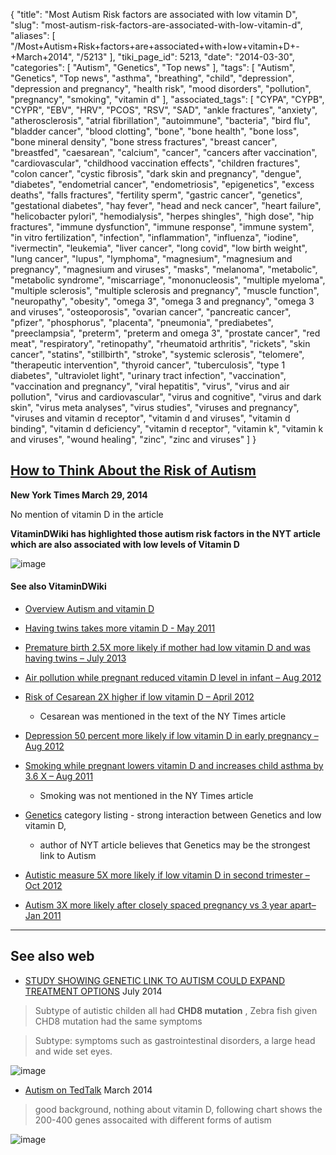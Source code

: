 {
    "title": "Most Autism Risk factors are associated with low vitamin D",
    "slug": "most-autism-risk-factors-are-associated-with-low-vitamin-d",
    "aliases": [
        "/Most+Autism+Risk+factors+are+associated+with+low+vitamin+D+-+March+2014",
        "/5213"
    ],
    "tiki_page_id": 5213,
    "date": "2014-03-30",
    "categories": [
        "Autism",
        "Genetics",
        "Top news"
    ],
    "tags": [
        "Autism",
        "Genetics",
        "Top news",
        "asthma",
        "breathing",
        "child",
        "depression",
        "depression and pregnancy",
        "health risk",
        "mood disorders",
        "pollution",
        "pregnancy",
        "smoking",
        "vitamin d"
    ],
    "associated_tags": [
        "CYPA",
        "CYPB",
        "CYPR",
        "EBV",
        "HRV",
        "PCOS",
        "RSV",
        "SAD",
        "ankle fractures",
        "anxiety",
        "atherosclerosis",
        "atrial fibrillation",
        "autoimmune",
        "bacteria",
        "bird flu",
        "bladder cancer",
        "blood clotting",
        "bone",
        "bone health",
        "bone loss",
        "bone mineral density",
        "bone stress fractures",
        "breast cancer",
        "breastfed",
        "caesarean",
        "calcium",
        "cancer",
        "cancers after vaccination",
        "cardiovascular",
        "childhood vaccination effects",
        "children fractures",
        "colon cancer",
        "cystic fibrosis",
        "dark skin and pregnancy",
        "dengue",
        "diabetes",
        "endometrial cancer",
        "endometriosis",
        "epigenetics",
        "excess deaths",
        "falls fractures",
        "fertility sperm",
        "gastric cancer",
        "genetics",
        "gestational diabetes",
        "hay fever",
        "head and neck cancer",
        "heart failure",
        "helicobacter pylori",
        "hemodialysis",
        "herpes shingles",
        "high dose",
        "hip fractures",
        "immune dysfunction",
        "immune response",
        "immune system",
        "in vitro fertilization",
        "infection",
        "inflammation",
        "influenza",
        "iodine",
        "ivermectin",
        "leukemia",
        "liver cancer",
        "long covid",
        "low birth weight",
        "lung cancer",
        "lupus",
        "lymphoma",
        "magnesium",
        "magnesium and pregnancy",
        "magnesium and viruses",
        "masks",
        "melanoma",
        "metabolic",
        "metabolic syndrome",
        "miscarriage",
        "mononucleosis",
        "multiple myeloma",
        "multiple sclerosis",
        "multiple sclerosis and pregnancy",
        "muscle function",
        "neuropathy",
        "obesity",
        "omega 3",
        "omega 3 and pregnancy",
        "omega 3 and viruses",
        "osteoporosis",
        "ovarian cancer",
        "pancreatic cancer",
        "pfizer",
        "phosphorus",
        "placenta",
        "pneumonia",
        "prediabetes",
        "preeclampsia",
        "preterm",
        "preterm and omega 3",
        "prostate cancer",
        "red meat",
        "respiratory",
        "retinopathy",
        "rheumatoid arthritis",
        "rickets",
        "skin cancer",
        "statins",
        "stillbirth",
        "stroke",
        "systemic sclerosis",
        "telomere",
        "therapeutic intervention",
        "thyroid cancer",
        "tuberculosis",
        "type 1 diabetes",
        "ultraviolet light",
        "urinary tract infection",
        "vaccination",
        "vaccination and pregnancy",
        "viral hepatitis",
        "virus",
        "virus and air pollution",
        "virus and cardiovascular",
        "virus and cognitive",
        "virus and dark skin",
        "virus meta analyses",
        "virus studies",
        "viruses and pregnancy",
        "viruses and vitamin d receptor",
        "vitamin d and viruses",
        "vitamin d binding",
        "vitamin d deficiency",
        "vitamin d receptor",
        "vitamin k",
        "vitamin k and viruses",
        "wound healing",
        "zinc",
        "zinc and viruses"
    ]
}


## [How to Think About the Risk of Autism](http://www.nytimes.com/2014/03/30/opinion/sunday/how-to-think-about-the-risk-of-autism.html?_r=0)

 **New York Times March 29, 2014** 

No mention of vitamin D in the article

 **VitaminDWiki has highlighted those autism risk factors in the NYT article which are also associated with low levels of Vitamin D** 

<img src="/attachments/d3.mock.jpg" alt="image"> 

#### See also VitaminDWiki

* [Overview Autism and vitamin D](/tags/overview-autism-and-vitamin-d.html)

* [Having twins takes more vitamin D - May 2011](/tags/having-twins-takes-more-vitamin-d-may-2011.html)

* [Premature birth 2.5X more likely if mother had low vitamin D and was having twins – July 2013](/posts/premature-birth-25x-more-likely-if-mother-had-low-vitamin-d-and-was-having-twins)

* [Air pollution while pregnant reduced vitamin D level in infant – Aug 2012](/posts/air-pollution-while-pregnant-reduced-vitamin-d-level-in-infant)

* [Risk of Cesarean 2X higher if low vitamin D – April 2012](/tags/risk-of-cesarean-2x-higher-if-low-vitamin-d-april-2012.html) 

   * Cesarean  was mentioned in the text of the NY Times article

* [Depression 50 percent more likely if low vitamin D in early pregnancy – Aug 2012](/posts/depression-50-percent-more-likely-if-low-vitamin-d-in-early-pregnancy)

* [Smoking while pregnant lowers vitamin D and increases child asthma by 3.6 X – Aug 2011](/tags/smoking-while-pregnant-lowers-vitamin-d-and-increases-child-asthma-by-36-x-aug-2011.html) 

   * Smoking was not mentioned in the NY Times article

* [Genetics](/tags/genetics.html) category listing - strong interaction between Genetics and low vitamin D, 

   * author of NYT article believes that Genetics may be the strongest link to Autism

* [Autistic measure 5X more likely if low vitamin D in second trimester – Oct 2012](/posts/autistic-measure-5x-more-likely-if-low-vitamin-d-in-second-trimester)

* [Autism 3X more likely after closely spaced pregnancy vs 3 year apart– Jan 2011](/tags/autism-3x-more-likely-after-closely-spaced-pregnancy-vs-3-year-apart-jan-2011.html)

---

## See also web

* [STUDY SHOWING GENETIC LINK TO AUTISM COULD EXPAND TREATMENT OPTIONS](http://news.therawfoodworld.com/study-showing-genetic-link-autism-expand-treatment-options/) July 2014

> Subtype of autistic childen all  had  **CHD8 mutation** ,  Zebra fish given CHD8 mutation had the same symptoms

> Subtype: symptoms such as gastrointestinal disorders, a large head and wide set eyes.

<img src="https://d378j1rmrlek7x.cloudfront.net/attachments/jpeg/asd-gene.jpg" alt="image">

* [Autism on TedTalk](http://www.ted.com/talks/wendy_chung_autism_what_we_know_and_what_we_don_t_know_yet) March 2014

> good background, nothing about vitamin D, following chart shows the 200-400 genes assocaited with different forms of autism

<img src="https://d378j1rmrlek7x.cloudfront.net/attachments/jpeg/genetic-aspect-of-autism---200-to-400-genes.jpg" alt="image">